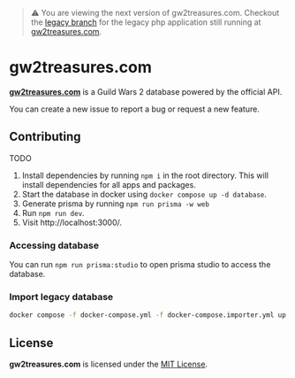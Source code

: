 > ⚠️ You are viewing the next version of gw2treasures.com. Checkout the [legacy branch](https://github.com/GW2Treasures/gw2treasures.com/tree/legacy) for the legacy php application still running at [gw2treasures.com](https://gw2treasures.com).

# gw2treasures.com

**[gw2treasures.com](https://gw2treasures.com)** is a Guild Wars 2 database powered by the official API.

You can create a new issue to report a bug or request a new feature.

## Contributing

TODO

1. Install dependencies by running `npm i` in the root directory. This will install dependencies for all apps and packages.
2. Start the database in docker using `docker compose up -d database`.
3. Generate prisma by running `npm run prisma -w web`
4. Run `npm run dev`.
5. Visit http://localhost:3000/.

### Accessing database

You can run `npm run prisma:studio` to open prisma studio to access the database.

### Import legacy database

```sh
docker compose -f docker-compose.yml -f docker-compose.importer.yml up legacy-importer
```


## License
**gw2treasures.com** is licensed under the [MIT License](LICENSE).
